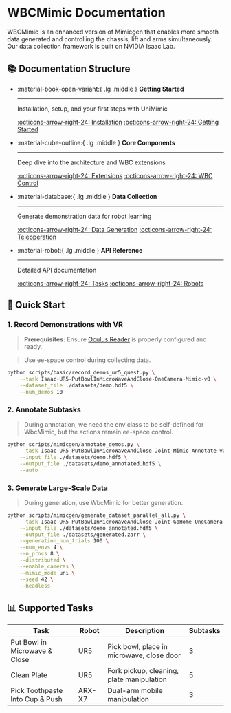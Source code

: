 # WBCMimic Documentation

WBCMimic is an enhanced version of Mimicgen that enables more smooth data generated and controlling the chassis, lift  and arms simultaneously. Our data collection framework is built on NVIDIA Isaac Lab.

## 📚 Documentation Structure

<div class="grid cards" markdown>

-   :material-book-open-variant:{ .lg .middle } **Getting Started**

    ---

    Installation, setup, and your first steps with UniMimic

    [:octicons-arrow-right-24: Installation](install.md)
    [:octicons-arrow-right-24: Getting Started](getting-started.md)

-   :material-cube-outline:{ .lg .middle } **Core Components**

    ---

    Deep dive into the architecture and WBC extensions

    [:octicons-arrow-right-24: Extensions](core-extensions.md)
    [:octicons-arrow-right-24: WBC Control](wbc-control.md)

-   :material-database:{ .lg .middle } **Data Collection**

    ---

    Generate demonstration data for robot learning

    [:octicons-arrow-right-24: Data Generation](data-generation.md)
    [:octicons-arrow-right-24: Teleoperation](teleoperation.md)

-   :material-robot:{ .lg .middle } **API Reference**

    ---

    Detailed API documentation

    [:octicons-arrow-right-24: Tasks](api_reference/tasks.md)
    [:octicons-arrow-right-24: Robots](api_reference/robots.md)

</div>

## 🚦 Quick Start

### 1. Record Demonstrations with VR
> **Prerequisites:** Ensure [Oculus Reader](https://github.com/rail-berkeley/oculus_reader) is properly configured and ready.

> Use ee-space control during collecting data.

```bash
python scripts/basic/record_demos_ur5_quest.py \
    --task Isaac-UR5-PutBowlInMicroWaveAndClose-OneCamera-Mimic-v0 \
    --dataset_file ./datasets/demo.hdf5 \
    --num_demos 10
```

### 2. Annotate Subtasks

> During annotation, we need the env class to be self-defined for WbcMimic, but the actions remain ee-space control. 

```bash
python scripts/mimicgen/annotate_demos.py \
    --task Isaac-UR5-PutBowlInMicroWaveAndClose-Joint-Mimic-Annotate-v0 \
    --input_file ./datasets/demo.hdf5 \
    --output_file ./datasets/demo_annotated.hdf5 \
    --auto
```

### 3. Generate Large-Scale Data

> During generation, use WbcMimic for better generation.

```bash
python scripts/mimicgen/generate_dataset_parallel_all.py \
    --task Isaac-UR5-PutBowlInMicroWaveAndClose-Joint-GoHome-OneCamera-Mimic-MP-v0 \
    --input_file ./datasets/demo_annotated.hdf5 \
    --output_file ./datasets/generated.zarr \
    --generation_num_trials 100 \
    --num_envs 4 \
    --n_procs 8 \
    --distributed \
    --enable_cameras \
    --mimic_mode uni \
    --seed 42 \
    --headless
```

## 📊 Supported Tasks

| Task | Robot | Description | Subtasks |
|------|-------|-------------|----------|
| Put Bowl in Microwave & Close | UR5 | Pick bowl, place in microwave, close door | 3 |
| Clean Plate | UR5 | Fork pickup, cleaning, plate manipulation | 5 |
| Pick Toothpaste Into Cup & Push | ARX-X7 | Dual-arm mobile manipulation | 3 |

